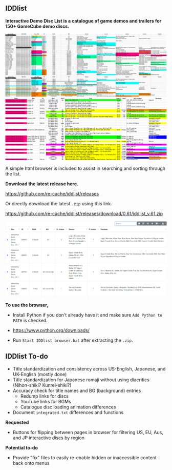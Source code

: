 ## IDDlist
**Interactive Demo Disc List is a catalogue of game demos and trailers for 150+ GameCube demo discs.**


![iddlist screenshot](assets/iddlist.png)
![iddlist screenshot](assets/iddlist_gba.png)

A simple html browser is included to assist in searching and sorting through the list.

**Download the latest release here.**

https://github.com/re-cache/iddlist/releases

Or directly download the latest `.zip` using this link.

https://github.com/re-cache/iddlist/releases/download/0.61/iddlist_v.61.zip

![iddlist screenshot](assets/idd_browser_61.png)

**To use the browser,**

* Install Python if you don't already have it and make sure `Add Python to PATH` is checked.

 * https://www.python.org/downloads/

* Run `Start IDDlist browser.bat` after extracting the `.zip`.


## IDDlist To-do

* Title standardization and consistency across US-English, Japanese, and UK-English (mostly done)
* Title standardization for Japanese romaji without using diacritics (Nihon-shiki? Kunrei-shiki?)
* Accuracy check for title names and BG (background) entries
  * Redump links for discs
  * YouTube links for BGMs
  * Catalogue disc loading animation differences
* Document `integrated.txt` differences and functions

**Requested**
* Buttons for flipping between pages in browser for filtering US, EU, Aus, and JP interactive discs by region
 
**Potential to-do**
* Provide "fix" files to easily re-enable hidden or inaccessible content back onto menus
